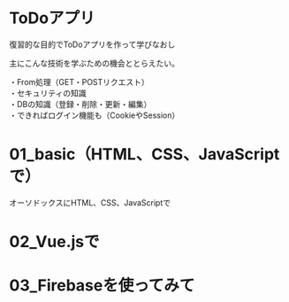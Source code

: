 # ToDoアプリ
復習的な目的でToDoアプリを作って学びなおし  

主にこんな技術を学ぶための機会ととらえたい。  

・From処理（GET・POSTリクエスト）  
・セキュリティの知識  
・DBの知識（登録・削除・更新・編集）  
・できればログイン機能も（CookieやSession）  

# 01_basic（HTML、CSS、JavaScriptで）  
オーソドックスにHTML、CSS、JavaScriptで  

# 02_Vue.jsで  

# 03_Firebaseを使ってみて  

